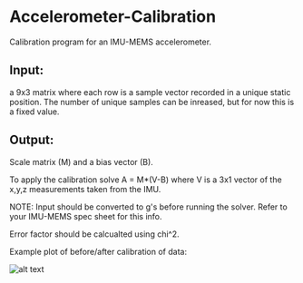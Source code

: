 # Accelerometer-Calibration
Calibration program for an IMU-MEMS accelerometer. 

## Input:
a 9x3 matrix where each row is a sample vector recorded in a unique static position. The number of unique samples can be inreased, but for now this is a fixed value. 

## Output: 
Scale matrix (M) and a bias vector (B). 

To apply the calibration solve A = M*(V-B) where V is a 3x1 vector of the x,y,z measurements taken from the IMU. 

NOTE: Input should be converted to g's before running the solver. Refer to your IMU-MEMS spec sheet for this info. 

Error factor should be calcualted using chi^2. 

Example plot of before/after calibration of data:

![alt text](https://trello-attachments.s3.amazonaws.com/5bbe2c9c29d3bd6dff10d5f0/5c5c8c02ea0e0701efc883e2/a67318ae7c306e97c9f9da26dd5837d9/Screen_Shot_2019-06-01_at_1.34.43_PM.png)
